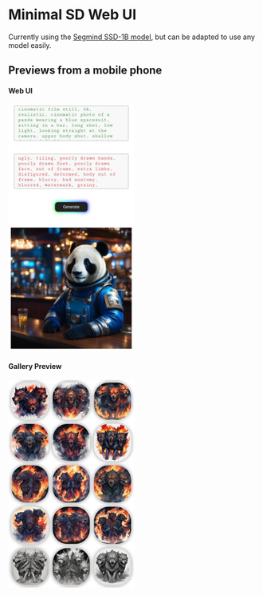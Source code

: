 # Minimal SD Web UI

Currently using the [Segmind SSD-1B model](https://huggingface.co/segmind/SSD-1B), but can be adapted to use any model easily.

## Previews from a mobile phone

#### Web UI 
<img src="examples/web-ui.jpg" width="50%">

#### Gallery Preview
<img src="examples/gallery.jpg" width="50%">
